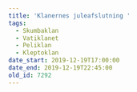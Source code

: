 ```yaml
---
title: 'Klanernes juleafslutning '
tags:
  - Skumbaklan
  - Vatiklanet
  - Peliklan
  - Kleptoklan
date_start: 2019-12-19T17:00:00
date_end: 2019-12-19T22:45:00
old_id: 7292
---
```

